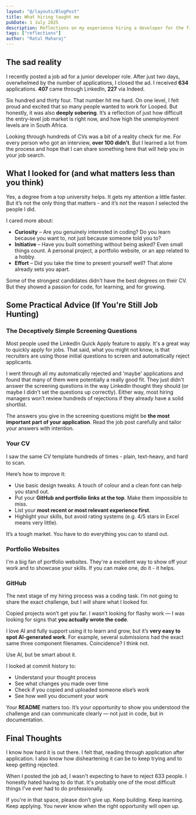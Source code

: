 ```yaml
---
layout: "@/layouts/BlogPost"
title: What hiring taught me
pubDate: 1 July 2025
description: Reflections on my experience hiring a developer for the first time
tags: ["reflections"]
author: "Ratul Maharaj"
---
```


## The sad reality

I recently posted a job ad for a junior developer role. After just two days, overwhelmed by the number of applications, I closed the ad. I received **634** applications. **407** came through LinkedIn, **227** via Indeed. 

Six hundred and thirty four. That number hit me hard. On one level, I felt proud and excited that so many people wanted to work for Looped. But honestly, it was also **deeply sobering**. It’s a reflection of just how difficult the entry-level job market is right now, and how high the unemployment levels are in South Africa.  

Looking through hundreds of CVs was a bit of a reality check for me. For every person who got an interview, **over 100 didn't**. But I learned a lot from the process and hope that I can share something here that will help you in your job search.

## What I looked for (and what matters less than you think)

Yes, a degree from a top university helps. It gets my attention a little faster. But it’s not the only thing that matters - and it’s not the reason I selected the people I did.

I cared more about:
- **Curiosity** – Are you genuinely interested in coding? Do you learn because you want to, not just because someone told you to?
- **Initiative** – Have you built something without being asked? Even small things count. A personal project, a portfolio website, or an app related to a hobby.
- **Effort** – Did you take the time to present yourself well? That alone already sets you apart.

Some of the strongest candidates didn’t have the best degrees on their CV. But they showed a passion for code, for learning, and for growing.

## Some Practical Advice (If You're Still Job Hunting)

### The Deceptively Simple Screening Questions

Most people used the LinkedIn Quick Apply feature to apply. It's a great way to quickly apply for jobs. That said, what you might not know, is that recruiters are using those initial questions to screen and automatically reject applicants. 

I went through all my automatically rejected and 'maybe' applications and found that many of them were potentially a really good fit. They just didn't answer the screening questions in the way LinkedIn thought they should (or maybe I didn't set the questions up correctly). Either way, most hiring managers won’t review hundreds of rejections if they already have a solid shortlist.

The answers you give in the screening questions might be **the most important part of your application**. Read the job post carefully and tailor your answers with intention.

### Your CV

I saw the same CV template hundreds of times - plain, text-heavy, and hard to scan.

Here’s how to improve it:
- Use basic design tweaks. A touch of colour and a clean font can help you stand out.
- Put your **GitHub and portfolio links at the top**. Make them impossible to miss.
- List your **most recent or most relevant experience first**.
- Highlight your skills, but avoid rating systems (e.g. 4/5 stars in Excel means very little).

It’s a tough market. You have to do everything you can to stand out.

### Portfolio Websites

I'm a big fan of portfolio websites. They're a excellent way to show off your work and to showcase your skills. If you can make one, do it - it helps.

### GitHub

The next stage of my hiring process was a coding task. I’m not going to share the exact challenge, but I will share what I looked for.

Copied projects won’t get you far. I wasn’t looking for flashy work — I was looking for signs that **you actually wrote the code**.

I love AI and fully support using it to learn and grow, but it’s **very easy to spot AI-generated work**. For example, several submissions had the exact same three component filenames. Coincidence? I think not.

Use AI, but be smart about it.

I looked at commit history to:

- Understand your thought process
- See what changes you made over time
- Check if you copied and uploaded someone else’s work
- See how well you document your work

Your **README** matters too. It’s your opportunity to show you understood the challenge and can communicate clearly — not just in code, but in documentation.

## Final Thoughts

I know how hard it is out there. I felt that, reading through application after application. I also know how disheartening it can be to keep trying and to keep getting rejected.

When I posted the job ad, I wasn't expecting to have to reject 633 people. I honestly hated having to do that. It's probably one of the most difficult things I've ever had to do professionally.

If you're in that space, please don’t give up. Keep building. Keep learning. Keep applying. You never know when the right opportunity will open up.